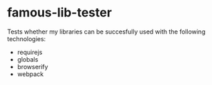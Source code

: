 famous-lib-tester
==========

Tests whether my libraries can be succesfully used with the following technologies:

- requirejs
- globals
- browserify
- webpack
